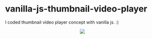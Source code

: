 # vanilla-js-thumbnail-video-player
I coded thumbnail video player concept with vanilla js.  :)

<div style="text-align:center">
<img src="(https://user-images.githubusercontent.com/52957100/174492718-2b404ed1-db6d-48cb-bd03-34f60479c0bc.png)">
</div>
